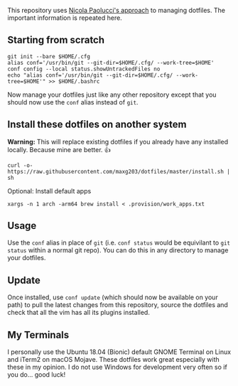 This repository uses [Nicola Paolucci's approach](https://developer.atlassian.com/blog/2016/02/best-way-to-store-dotfiles-git-bare-repo/) to managing dotfiles. The important information is repeated here.

## Starting from scratch
``` shell
git init --bare $HOME/.cfg
alias conf='/usr/bin/git --git-dir=$HOME/.cfg/ --work-tree=$HOME'
conf config --local status.showUntrackedFiles no
echo "alias conf='/usr/bin/git --git-dir=$HOME/.cfg/ --work-tree=$HOME'" >> $HOME/.bashrc

```
Now manage your dotfiles just like any other repository except that you should now use the `conf` alias instead of `git`.

## Install these dotfiles on another system
**Warning:** This will replace existing dotfiles if you already have any installed locally. Because mine are better. :+1:
``` shell
curl -o- https://raw.githubusercontent.com/maxg203/dotfiles/master/install.sh | sh
```

Optional: Install default apps
``` shell
xargs -n 1 arch -arm64 brew install < .provision/work_apps.txt
``````

## Usage
Use the `conf` alias in place of `git` (i.e. `conf status` would be equivilant to `git status` within a normal git repo). You can do this in any directory to manage your dotfiles.

## Update
Once installed, use `conf update` (which should now be available on your path) to pull the latest changes from this repository, source the dotfiles and check that all the vim has all its plugins installed.

## My Terminals
I personally use the Ubuntu 18.04 (Bionic) default GNOME Terminal on Linux and iTerm2 on macOS Mojave. These dotfiles work great especially with these in my opinion. I do not use Windows for development very often so if you do... good luck!
